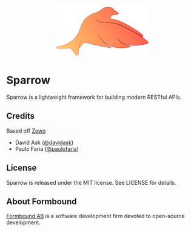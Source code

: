 <p align="center">
<img src="Images/header-image.png" width="250" />

</p>

# Sparrow

Sparrow is a lightweight framework for building modern RESTful APIs.

## Credits

Based off [Zewo](https://github.com/Zewo)

- David Ask ([@davidask](https://github.com/davidask))
- Paulo Faria ([@paulofaria](https://github.com/paulofaria))

## License

Sparrow is released under the MIT license. See LICENSE for details.

## About Formbound

[Formbound AB](https://github.com/formbound) is a software development firm devoted to open-source development.
